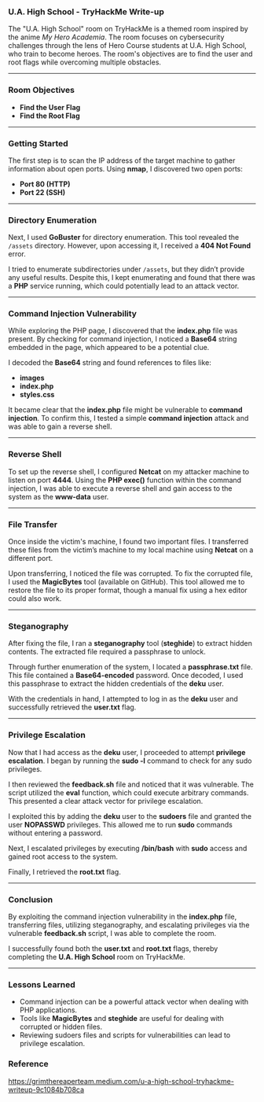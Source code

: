 ### **U.A. High School - TryHackMe Write-up**

The "U.A. High School" room on TryHackMe is a themed room inspired by the anime _My Hero Academia_. The room focuses on cybersecurity challenges through the lens of Hero Course students at U.A. High School, who train to become heroes. The room's objectives are to find the user and root flags while overcoming multiple obstacles.

---

### **Room Objectives**

- **Find the User Flag**
- **Find the Root Flag**

---

### **Getting Started**

The first step is to scan the IP address of the target machine to gather information about open ports. Using **nmap**, I discovered two open ports:

- **Port 80 (HTTP)**
- **Port 22 (SSH)**

---

### **Directory Enumeration**

Next, I used **GoBuster** for directory enumeration. This tool revealed the `/assets` directory. However, upon accessing it, I received a **404 Not Found** error.

I tried to enumerate subdirectories under `/assets`, but they didn’t provide any useful results. Despite this, I kept enumerating and found that there was a **PHP** service running, which could potentially lead to an attack vector.

---

### **Command Injection Vulnerability**

While exploring the PHP page, I discovered that the **index.php** file was present. By checking for command injection, I noticed a **Base64** string embedded in the page, which appeared to be a potential clue.

I decoded the **Base64** string and found references to files like:

- **images**
- **index.php**
- **styles.css**

It became clear that the **index.php** file might be vulnerable to **command injection**. To confirm this, I tested a simple **command injection** attack and was able to gain a reverse shell.

---

### **Reverse Shell**

To set up the reverse shell, I configured **Netcat** on my attacker machine to listen on port **4444**. Using the **PHP exec()** function within the command injection, I was able to execute a reverse shell and gain access to the system as the **www-data** user.

---

### **File Transfer**

Once inside the victim's machine, I found two important files. I transferred these files from the victim’s machine to my local machine using **Netcat** on a different port.

Upon transferring, I noticed the file was corrupted. To fix the corrupted file, I used the **MagicBytes** tool (available on GitHub). This tool allowed me to restore the file to its proper format, though a manual fix using a hex editor could also work.

---

### **Steganography**

After fixing the file, I ran a **steganography** tool (**steghide**) to extract hidden contents. The extracted file required a passphrase to unlock.

Through further enumeration of the system, I located a **passphrase.txt** file. This file contained a **Base64-encoded** password. Once decoded, I used this passphrase to extract the hidden credentials of the **deku** user.

With the credentials in hand, I attempted to log in as the **deku** user and successfully retrieved the **user.txt** flag.

---

### **Privilege Escalation**

Now that I had access as the **deku** user, I proceeded to attempt **privilege escalation**. I began by running the **sudo -l** command to check for any sudo privileges.

I then reviewed the **feedback.sh** file and noticed that it was vulnerable. The script utilized the **eval** function, which could execute arbitrary commands. This presented a clear attack vector for privilege escalation.

I exploited this by adding the **deku** user to the **sudoers** file and granted the user **NOPASSWD** privileges. This allowed me to run **sudo** commands without entering a password.

Next, I escalated privileges by executing **/bin/bash** with **sudo** access and gained root access to the system.

Finally, I retrieved the **root.txt** flag.

---

### **Conclusion**

By exploiting the command injection vulnerability in the **index.php** file, transferring files, utilizing steganography, and escalating privileges via the vulnerable **feedback.sh** script, I was able to complete the room.

I successfully found both the **user.txt** and **root.txt** flags, thereby completing the **U.A. High School** room on TryHackMe.

---

### **Lessons Learned**

- Command injection can be a powerful attack vector when dealing with PHP applications.
- Tools like **MagicBytes** and **steghide** are useful for dealing with corrupted or hidden files.
- Reviewing sudoers files and scripts for vulnerabilities can lead to privilege escalation.


### Reference

https://grimthereaperteam.medium.com/u-a-high-school-tryhackme-writeup-9c1084b708ca